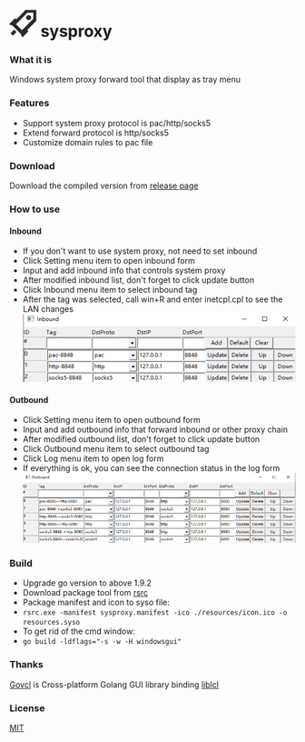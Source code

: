 <img src="/resources/icon.png" alt="[logo]" width="48"/> sysproxy
=======================
### What it is
Windows system proxy forward tool that display as tray menu

### Features
- Support system proxy protocol is pac/http/socks5
- Extend forward protocol is http/socks5
- Customize domain rules to pac file

### Download
Download the compiled version from [release page](https://github.com/zhyonc/sysproxy/releases)

### How to use
#### Inbound
- If you don't want to use system proxy, not need to set inbound
- Click Setting menu item to open inbound form
- Input and add inbound info that controls system proxy
- After modified inbound list, don't forget to click update button
- Click Inbound menu item to select inbound tag
- After the tag was selected, call win+R and enter inetcpl.cpl to see the LAN changes
![Inbound](/resources/Inbound.png)
#### Outbound
- Click Setting menu item to open outbound form
- Input and add outbound info that forward inbound or other proxy chain
- After modified outbound list, don't forget to click update button
- Click Outbound menu item to select outbound tag
- Click Log menu item to open log form
- If everything is ok, you can see the connection status in the log form
![Outbound](/resources/Outbound.png)
### Build
- Upgrade go version to above 1.9.2
- Download package tool from [rsrc](https://github.com/akavel/rsrc/releases)
- Package manifest and icon to syso file:
- ```rsrc.exe -manifest sysproxy.manifest -ico ./resources/icon.ico -o resources.syso```
- To get rid of the cmd window:
- ```go build -ldflags="-s -w -H windowsgui"```

### Thanks
[Govcl](https://github.com/ying32/govcl) is Cross-platform Golang GUI library binding [liblcl](https://github.com/ying32/liblcl)

### License
[MIT](LICENSE)
